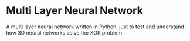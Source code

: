 # Multi Layer Neural Network
A multi layer neural network written in Python, just to test and understand how 3D neural networks solve the XOR problem.